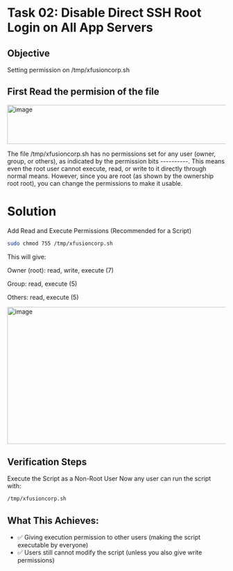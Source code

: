 # Task 02: Disable Direct SSH Root Login on All App Servers

## Objective

Setting permission on /tmp/xfusioncorp.sh 


## First Read the permision of the file 

<img width="688" height="90" alt="image" src="https://github.com/user-attachments/assets/87af953c-ee26-44e2-a96f-9ad3e6548b99" />

The file /tmp/xfusioncorp.sh has no permissions set for any user (owner, group, or others), as indicated by the permission bits ----------. This means even the root user cannot execute, read, or write to it directly through normal means. 
However, since you are root (as shown by the ownership root root), you can change the permissions to make it usable.

# Solution

Add Read and Execute Permissions (Recommended for a Script)

```bash
sudo chmod 755 /tmp/xfusioncorp.sh
```
This will give:

Owner (root): read, write, execute (7)

Group: read, execute (5)

Others: read, execute (5)


<img width="712" height="315" alt="image" src="https://github.com/user-attachments/assets/f1148766-a161-44e2-92a6-a4b6f9c82306" />



## Verification Steps

Execute the Script as a Non-Root User
Now any user can run the script with:

```bash
/tmp/xfusioncorp.sh
```



## What This Achieves:

- ✅ Giving execution permission to other users (making the script executable by everyone)
- ✅ Users still cannot modify the script (unless you also give write permissions)
